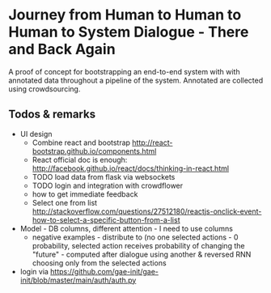 Journey from Human to Human to Human to System Dialogue - There and Back Again
==============================================================================

A proof of concept for bootstrapping an end-to-end system with with annotated data throughout a pipeline of the system.
Annotated are collected using crowdsourcing.

Todos & remarks
----------------

- UI design
    - Combine react and bootstrap http://react-bootstrap.github.io/components.html
    - React official doc is enough: http://facebook.github.io/react/docs/thinking-in-react.html
    - TODO load data from flask via websockets
    - TODO login and integration with crowdflower
    - how to get immediate feedback
    - Select one from list http://stackoverflow.com/questions/27512180/reactjs-onclick-event-how-to-select-a-specific-button-from-a-list
- Model - DB columns, different attention - I need to use columns
    - negative examples - distribute to (no one selected actions - 0 probability, selected action receives probability of changing the "future" - computed after dialogue using another & reversed RNN choosing only from the selected actions
- login via https://github.com/gae-init/gae-init/blob/master/main/auth/auth.py
